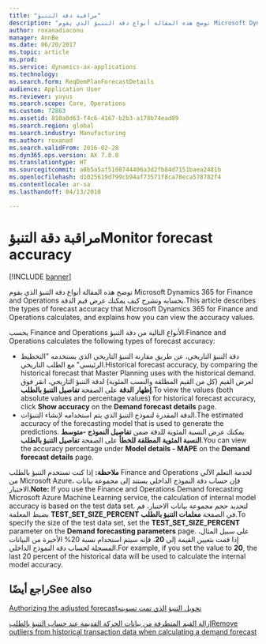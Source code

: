```yaml
---
title: "مراقبة دقة التنبؤ"
description: "توضح هذه المقالة أنواع دقة التنبؤ الذي يقوم Microsoft Dynamics 365 for Finance and Operations بحسابه وتشرح كيف يمكنك عرض قيم الدقة."
author: roxanadiaconu
manager: AnnBe
ms.date: 06/20/2017
ms.topic: article
ms.prod: 
ms.service: dynamics-ax-applications
ms.technology: 
ms.search.form: ReqDemPlanForecastDetails
audience: Application User
ms.reviewer: yuyus
ms.search.scope: Core, Operations
ms.custom: 72863
ms.assetid: 810a0d63-f4c6-4167-b2b3-a178b74ead89
ms.search.region: global
ms.search.industry: Manufacturing
ms.author: roxanad
ms.search.validFrom: 2016-02-28
ms.dyn365.ops.version: AX 7.0.0
ms.translationtype: HT
ms.sourcegitcommit: a8b5a5af5108744406a3d2fb84d7151baea2481b
ms.openlocfilehash: d1025619d799cb94af73571f8ca78eca578782f4
ms.contentlocale: ar-sa
ms.lasthandoff: 04/13/2018

---
```


# <a name="monitor-forecast-accuracy"></a><span data-ttu-id="07ac5-103">مراقبة دقة التنبؤ</span><span class="sxs-lookup"><span data-stu-id="07ac5-103">Monitor forecast accuracy</span></span>

[!INCLUDE [banner](../includes/banner.md)]

<span data-ttu-id="07ac5-104">توضح هذه المقالة أنواع دقة التنبؤ الذي يقوم Microsoft Dynamics 365 for Finance and Operations بحسابه وتشرح كيف يمكنك عرض قيم الدقة.</span><span class="sxs-lookup"><span data-stu-id="07ac5-104">This article describes the types of forecast accuracy that Microsoft Dynamics 365 for Finance and Operations calculates, and explains how you can view the accuracy values.</span></span>

<span data-ttu-id="07ac5-105">يحسب Finance and Operations الأنواع التالية من دقة التنبؤ:</span><span class="sxs-lookup"><span data-stu-id="07ac5-105">Finance and Operations calculates the following types of forecast accuracy:</span></span>

-   <span data-ttu-id="07ac5-106">دقة التنبؤ التاريخي، عن طريق مقارنة التنبؤ التاريخي الذي يستخدمه "التخطيط الرئيسي" مع الطلب التاريخي.</span><span class="sxs-lookup"><span data-stu-id="07ac5-106">Historical forecast accuracy, by comparing the historical forecast that Master Planning uses with the historical demand.</span></span> <span data-ttu-id="07ac5-107">لعرض القيم (كل من القيم المطلقة والنسب المئوية) لدقة التنبؤ التاريخي، انقر فوق **إظهار الدقة** على الصفحة **تفاصيل التنبؤ بالطلب**.</span><span class="sxs-lookup"><span data-stu-id="07ac5-107">To view the values (both absolute values and percentage values) for historical forecast accuracy, click **Show accuracy** on the **Demand forecast details** page.</span></span>
-   <span data-ttu-id="07ac5-108">الدقة المقدرة لنموذج التنبؤ الذي يتم استخدامه لإنشاء التنبؤات.</span><span class="sxs-lookup"><span data-stu-id="07ac5-108">The estimated accuracy of the forecasting model that is used to generate the predictions.</span></span> <span data-ttu-id="07ac5-109">يمكنك عرض النسبة المئوية للدقة ضمن **تفاصيل النموذج -متوسط النسبة المئوية المطلقة للخطأ** على الصفحة **تفاصيل التنبؤ بالطلب**.</span><span class="sxs-lookup"><span data-stu-id="07ac5-109">You can view the accuracy percentage under **Model details - MAPE** on the **Demand forecast details** page.</span></span> 

<span data-ttu-id="07ac5-110">**ملاحظة:** إذا كنت تستخدم التنبؤ بالطلب Finance and Operations لخدمة التعلم الآلي من Microsoft Azure، فإن حساب دقة النموذج الداخلي يستند إلى مجموعة بيانات الاختبار.</span><span class="sxs-lookup"><span data-stu-id="07ac5-110">**Note:** If you use the Finance and Operations Demand forecasting Microsoft Azure Machine Learning service, the calculation of internal model accuracy is based on the test data set.</span></span> <span data-ttu-id="07ac5-111">لتحديد حجم مجموعة بيانات الاختبار، قم بضبط المعلمة **TEST\_SET\_SIZE\_PERCENT** في الصفحة **معلمات التنبؤ بالطلب**.</span><span class="sxs-lookup"><span data-stu-id="07ac5-111">To specify the size of the test data set, set the **TEST\_SET\_SIZE\_PERCENT** parameter on the **Demand forecasting parameters** page.</span></span> <span data-ttu-id="07ac5-112">على سبيل المثال، إذا قمت بتعيين القيمة إلى **20**، فإنه سيتم استخدام نسبة 20% الأخيرة من البيانات المسجلة لحساب دقة النموذج الداخلي.</span><span class="sxs-lookup"><span data-stu-id="07ac5-112">For example, if you set the value to **20**, the last 20 percent of the historical data will be used to calculate the internal model accuracy.</span></span>


<a name="see-also"></a><span data-ttu-id="07ac5-113">راجع أيضًا</span><span class="sxs-lookup"><span data-stu-id="07ac5-113">See also</span></span>
--------

[<span data-ttu-id="07ac5-114">تخويل ‏‫التنبؤ الذي تمت تسويته</span><span class="sxs-lookup"><span data-stu-id="07ac5-114">Authorizing the adjusted forecast</span></span>](authorize-adjusted-forecast.md)

[<span data-ttu-id="07ac5-115">إزالة القيم المتطرفة من بيانات الحركة القديمة عند حساب التنبؤ بالطلب</span><span class="sxs-lookup"><span data-stu-id="07ac5-115">Remove outliers from historical transaction data when calculating a demand forecast</span></span>](remove-historical-outliers-calculating-demand-forecast.md)




